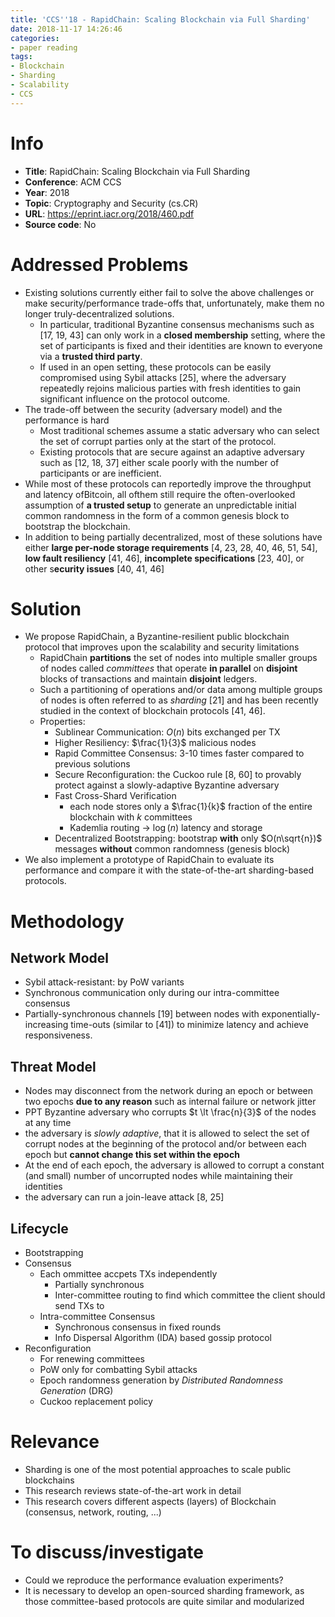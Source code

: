 ```yaml
---
title: 'CCS''18 - RapidChain: Scaling Blockchain via Full Sharding'
date: 2018-11-17 14:26:46
categories:
- paper reading
tags:
- Blockchain
- Sharding
- Scalability
- CCS
---
```



# Info

- **Title**: RapidChain: Scaling Blockchain via Full Sharding
- **Conference**: ACM CCS
- **Year**: 2018
- **Topic**: Cryptography and Security (cs.CR)
- **URL**: https://eprint.iacr.org/2018/460.pdf
- **Source code**: No

# Addressed Problems

- Existing solutions currently either fail to solve the above challenges or make security/performance trade-offs that, unfortunately, make them no longer truly-decentralized solutions.
    - In particular, traditional Byzantine consensus mechanisms such as [17, 19, 43] can only work in a **closed membership** setting, where the set of participants is fixed and their identities are known to everyone via a **trusted third party**.
    - If used in an open setting, these protocols can be easily compromised using Sybil attacks [25], where the adversary repeatedly rejoins malicious parties with fresh identities to gain significant influence on the protocol outcome.
- The trade-off between the security (adversary model) and the performance is hard
    - Most traditional schemes assume a static adversary who can select the set of corrupt parties only at the start of the protocol. 
    - Existing protocols that are secure against an adaptive adversary such as [12, 18, 37] either scale poorly with the number of participants or are inefficient.
- While most of these protocols can reportedly improve the throughput and latency ofBitcoin, all ofthem still require the often-overlooked assumption of **a trusted setup** to generate an unpredictable initial common randomness in the form of a common genesis block to bootstrap the blockchain.
- In addition to being partially decentralized, most of these solutions have either **large per-node storage requirements** [4, 23, 28, 40, 46, 51, 54], **low fault resiliency** [41, 46], **incomplete specifications** [23, 40], or other s**ecurity issues** [40, 41, 46]


# Solution

- We propose RapidChain, a Byzantine-resilient public blockchain protocol that improves upon the scalability and security limitations
    - RapidChain **partitions** the set of nodes into multiple smaller groups of nodes called *committees* that operate **in parallel** on **disjoint** blocks of transactions and maintain **disjoint** ledgers.
    - Such a partitioning of operations and/or data among multiple groups of nodes is often referred to as *sharding* [21] and has been recently studied in the context of blockchain protocols [41, 46].
    - Properties:
        - Sublinear Communication: $O(n)$ bits exchanged per TX
        - Higher Resiliency: $\frac{1}{3}$ malicious nodes
        - Rapid Committee Consensus: 3-10 times faster compared to previous solutions
        - Secure Reconfiguration: the Cuckoo rule [8, 60] to provably protect against a slowly-adaptive Byzantine adversary
        - Fast Cross-Shard Verification
            - each node stores only a $\frac{1}{k}$ fraction of the entire blockchain with $k$ committees
            - Kademlia routing -> $\log(n)$ latency and storage
        - Decentralized Bootstrapping: bootstrap **with** only $O(n\sqrt{n})$ messages **without** common randomness (genesis block)
- We also implement a prototype of RapidChain to evaluate its performance and compare it with the state-of-the-art sharding-based protocols.
  

# Methodology

## Network Model

- Sybil attack-resistant: by PoW variants
- Synchronous communication only during our intra-committee consensus
- Partially-synchronous channels [19] between nodes with exponentially-increasing time-outs (similar to [41]) to minimize latency and achieve responsiveness.

## Threat Model

- Nodes may disconnect from the network during an epoch or between two epochs **due to any reason** such as internal failure or network jitter
- PPT Byzantine adversary who corrupts $t \lt \frac{n}{3}$ of the nodes at any time
- the adversary is *slowly adaptive*, that it is allowed to select the set of corrupt nodes at the beginning of the protocol and/or between each epoch but **cannot change this set within the epoch**
- At the end of each epoch, the adversary is allowed to corrupt a constant (and small) number of uncorrupted nodes while maintaining their identities
- the adversary can run a join-leave attack [8, 25]
  
## Lifecycle

- Bootstrapping
- Consensus
    - Each ommittee accpets TXs independently
        - Partially synchronous
        - Inter-committee routing to find which committee the client should send TXs to
    - Intra-committee Consensus
        - Synchronous consensus in fixed rounds
        - Info Dispersal Algorithm (IDA) based gossip protocol
- Reconfiguration
    - For renewing committees
    - PoW only for combatting Sybil attacks
    - Epoch randomness generation by *Distributed Randomness Generation* (DRG)
    - Cuckoo replacement policy

# Relevance

- Sharding is one of the most potential approaches to scale public blockchains
- This research reviews state-of-the-art work in detail
- This research covers different aspects (layers) of Blockchain (consensus, network, routing, ...)

# To discuss/investigate

- Could we reproduce the performance evaluation experiments?
- It is necessary to develop an open-sourced sharding framework, as those committee-based protocols are quite similar and modularized